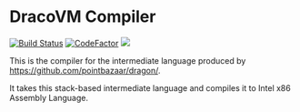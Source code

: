 # DracoVM Compiler
[![Build Status](https://travis-ci.org/pointbazaar/dracovm-compiler.svg?branch=master)](https://travis-ci.org/pointbazaar/dracovm-compiler)
[![CodeFactor](https://www.codefactor.io/repository/github/pointbazaar/dracovm-compiler/badge)](https://www.codefactor.io/repository/github/pointbazaar/dracovm-compiler)
[![](https://jitpack.io/v/pointbazaar/dracovm-compiler.svg)](https://jitpack.io/#pointbazaar/dracovm-compiler)

This is the compiler for the intermediate language produced by https://github.com/pointbazaar/dragon/.

It takes this stack-based intermediate language and compiles it to Intel x86 Assembly Language.
